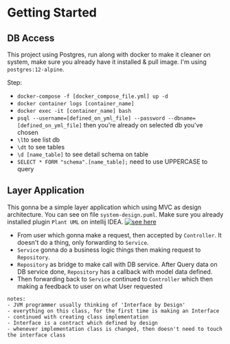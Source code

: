 # Getting Started

## DB Access

This project using Postgres, run along with docker to make it cleaner on system, make sure you already have it installed
& pull image. I'm using `postgres:12-alpine`.

Step:

- `docker-compose -f [docker_compose_file.yml] up -d`
- `docker container logs [container_name]`
- `docker exec -it [container_name] bash`
- `psql --username=[defined_on_yml_file] --password --dbname=[defined_on_yml_file]` then you're already on selected db
  you've chosen
- `\l`to see list db
- `\dt` to see tables
- `\d [name_table]` to see detail schema on table
- `SELECT * FORM "schema".[name_table];` need to use UPPERCASE to query

## Layer Application

This gonna be a simple layer application which using MVC as design architecture. You can see on
file `system-design.puml`. Make sure you already installed plugin `Plant UML` on intellij IDEA.
[![see here](system-design.puml)](system-design.puml)

- From user which gonna make a request, then accepted by `Controller`. It doesn't do a thing, only forwarding
  to `Service`.
- `Service` gonna do a business logic things then making request to `Repository`.
- `Repository` as bridge to make call with DB service. After Query data on DB service done, `Repository` has a
  callback with model data defined.
- Then forwarding back to `Service` continued to `Controller` which then making a feedback
  to user on what User requested
  
```text
notes:
- JVM programmer usually thinking of 'Interface by Design'
- everything on this class, for the first time is making an Interface
- continued with creating class implementation
- Interface is a contract which defined by design
- whenever implementation class is changed, then doesn't need to touch the interface class 
```